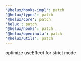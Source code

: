 ```yaml
---
'@helux/hooks-impl': patch
'@helux/types': patch
'@helux/core': patch
'helux': patch
'@helux/hooks': patch
'@helux/openinula': patch
'@helux/utils': patch
---
```


optimize useEffect for strict mode
